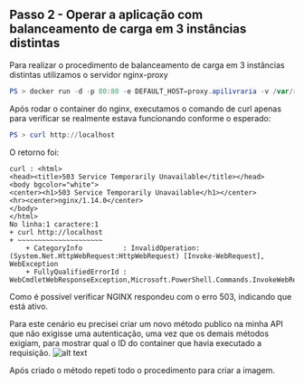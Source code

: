 ## Passo 2 - Operar a aplicação com balanceamento de carga em 3 instâncias distintas

Para realizar o procedimento de balanceamento de carga em 3 instâncias distintas utilizamos o servidor nginx-proxy

```powershell
PS > docker run -d -p 80:80 -e DEFAULT_HOST=proxy.apilivraria -v /var/run/docker.sock:/tmp/docker.sock:ro --name nginx jwilder/nginx-proxy
```

Após rodar o container do nginx, executamos o comando de curl apenas para verificar se realmente estava funcionando conforme o esperado:
```powershell
PS > curl http://localhost
```

O retorno foi:
```text
curl : <html>
<head><title>503 Service Temporarily Unavailable</title></head>
<body bgcolor="white">
<center><h1>503 Service Temporarily Unavailable</h1></center>
<hr><center>nginx/1.14.0</center>
</body>
</html>
No linha:1 caractere:1
+ curl http://localhost
+ ~~~~~~~~~~~~~~~~~~~~~
    + CategoryInfo          : InvalidOperation: (System.Net.HttpWebRequest:HttpWebRequest) [Invoke-WebRequest], WebException
    + FullyQualifiedErrorId : WebCmdletWebResponseException,Microsoft.PowerShell.Commands.InvokeWebRequestCommand
```

Como é possível verificar NGINX respondeu com o erro 503, indicando que está ativo.

Para este cenário eu precisei criar um novo método publico na minha API que não exigisse uma autenticação, uma vez que os demais métodos exigiam, para mostrar qual o ID do container que havia executado a requisição.
![alt text](https://i.snag.gy/yHGhYV.jpg)

Após criado o método repeti todo o procedimento para criar a imagem.
